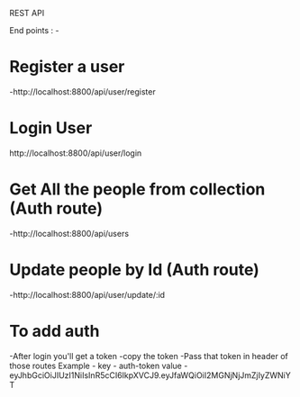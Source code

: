 REST API 

End points : - 

# Register a user
-http://localhost:8800/api/user/register

# Login User
http://localhost:8800/api/user/login

# Get All the people from collection (Auth route)
-http://localhost:8800/api/users

# Update people by Id (Auth route)
-http://localhost:8800/api/user/update/:id

# To add auth
-After login you'll get a token
-copy the token
-Pass that token in header of those routes 
Example - 
 key - auth-token 
 value - eyJhbGciOiJIUzI1NiIsInR5cCI6IkpXVCJ9.eyJfaWQiOiI2MGNjNjJmZjIyZWNiYT
